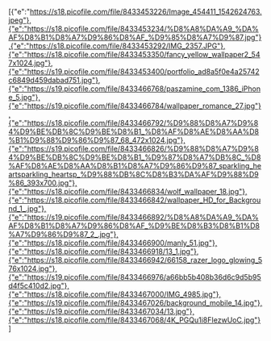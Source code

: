 [{"e":"https://s18.picofile.com/file/8433453226/Image_454411_1542624763.jpeg"},{"e":"https://s18.picofile.com/file/8433453234/%D8%A8%DA%A9_%DA%AF%D8%B1%D8%A7%D9%86%D8%AF_%D9%85%D8%A7%D9%87.jpg"},{"e":"https://s18.picofile.com/file/8433453292/IMG_2357.JPG"},{"e":"https://s18.picofile.com/file/8433453350/fancy_yellow_wallpaper2_547x1024.jpg"},{"e":"https://s19.picofile.com/file/8433453400/portfolio_ad8a5f0e4a25742c6849d459dabad751.jpg"},{"e":"https://s19.picofile.com/file/8433466768/paszamine_com_1386_iPhone_5.jpg"},{"e":"https://s19.picofile.com/file/8433466784/wallpaper_romance_27.jpg"},{"e":"https://s18.picofile.com/file/8433466792/%D9%88%D8%A7%D9%84%D9%BE%DB%8C%D9%BE%D8%B1_%D8%AF%D8%AE%D8%AA%D8%B1%D9%88%D9%86%D9%87_68_472x1024.jpg"},{"e":"https://s19.picofile.com/file/8433466826/%D9%88%D8%A7%D9%84%D9%BE%DB%8C%D9%BE%D8%B1_%D9%87%D8%A7%DB%8C_%D8%AF%D8%AE%D8%AA%D8%B1%D8%A7%D9%86%D9%87_sparkling_heartsparkling_heartsp_%D9%88%DB%8C%D8%B3%DA%AF%D9%88%D9%86_393x700.jpg"},{"e":"https://s18.picofile.com/file/8433466834/wolf_wallpaper_18.jpg"},{"e":"https://s18.picofile.com/file/8433466842/wallpaper_HD_for_Background_1_.jpg"},{"e":"https://s19.picofile.com/file/8433466892/%D8%A8%DA%A9_%DA%AF%D8%B1%D8%A7%D9%86%D8%AF_%D9%BE%D8%B3%D8%B1%D8%A7%D9%86%D9%87_2_.jpg"},{"e":"https://s18.picofile.com/file/8433466900/manly_51.jpg"},{"e":"https://s18.picofile.com/file/8433466918/13_1.jpg"},{"e":"https://s18.picofile.com/file/8433466942/66158_razer_logo_glowing_576x1024.jpg"},{"e":"https://s19.picofile.com/file/8433466976/a66bb5b408b36d6c9d5b95d4f5c410d2.jpg"},{"e":"https://s18.picofile.com/file/8433467000/IMG_4985.jpg"},{"e":"https://s19.picofile.com/file/8433467026/background_mobile_14.jpg"},{"e":"https://s19.picofile.com/file/8433467034/13.jpg"},{"e":"https://s18.picofile.com/file/8433467068/4K_PGQu1i8FIezwUoC.jpg"}]
